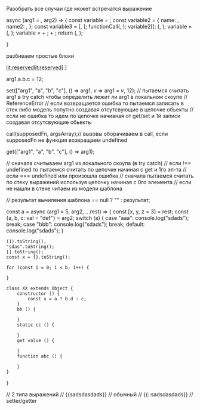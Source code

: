 Разобрать все случаи где может встречатся выражение

async (arg1 = <expression>, arg2) => {
	const variable = <expression>;
	const variable2 = {
		name: <expression>,
		name2: <expression>,
	};
	const variable3 = [<expression>, <expression>];
	functionCall(<expression>, <expression>);
	variable2[<expression>];
	(<expression>, <expression>);
	variable = (<expression>, <expression>);
	variable = <epression> + <expression>;
	<expression> + <expression>;
	return (<expression>, <expression>);
	<expression><op>
	<expression>
	<expression>
	<op><expression>

}


разбиваем простые блоки

<lit:reserved><lit><op><lit:reserved>[:]

arg1.a.b.c = 12;

set(["arg1", "a", "b", "c"], () => arg1, $v$ => arg1 = $v$, 12);
// пытаемся считать arg1 в try catch чтобы определить лежит ли arg1 в локальном скоупе // ReferenceError
// если возвращается ошибка то пытаемся записать в стек либо модель попутно создавая отсутсвующие в цепочке обьекты
// если не ошибка то идем по цепочке начианая от get/set и 1й записи создавая отсутсвующие обьекты

call(supposedFn, argsArray);// вызовы оборачиваем в call, если supposedFn не функция возвращаем undefined

get(["arg1", "a", "b", "c"], () => arg1);

// сначала считываем arg1 из локального скоупа (в try catch)
// если !== undefined то пытаемся считать по цепочке начиная с get и 1го эл-та
// если === undefined или произошла ошибка
// сначала пытаемся считать по стеку выражений используя цепочку начиная с 0го элемента
// если не нашли в стеке читаем из модели шаблона

// результат вычиления шаблона == null ? "" : результат;

const a = async (arg1 = 5, arg2, ...rest) => {
	const [x, y, z = 3] = rest;
	const {a, b, c: val = "def"} = arg2;
	switch (a) {
		case "aaa":
			console.log("sdads");
		break;
		case "bbb":
			console.log("sdads");
		break;
		default: console.log("sdads");
	}

	(1).toString();
	"sdas".toString();
	[].toString();
	const x = {}.toString();

	for (const i = 0; i < b; i++) {

	}

	class XX extends Object {
		constructor () {
			const x = a ? b.d : c;
		}
		bb () {

		}
		static cc () {

		}
		get value () {

		}
		function abc () {

		}
	}
}

// 2 типа выражений
// {{sadsdasdads}} // обычный
// {{::sadsdasdads}} // setter/getter
